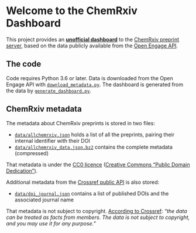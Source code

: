 # Welcome to the ChemRxiv Dashboard

This project provides an **[unofficial dashboard](https://chemrxiv-dashboard.github.io)** to the [ChemRxiv preprint server](https://chemrxiv.org), based on the data publicly available from the [Open Engage API](https://chemrxiv.org/engage/chemrxiv/public-api/documentation).

## The code

Code requires Python 3.6 or later. Data is downloaded from the Open Engage API with [`download_metadata.py`](download_metadata.py). The dashboard is generated from the data by [`generate_dashboard.py`](generate_dashboard.py).

## ChemRxiv metadata

The metadata about ChemRxiv preprints is stored in two files:
- [`data/allchemrxiv.json`](data/allchemrxiv.json) holds a list of all the preprints, pairing their internal identifier with their DOI
- [`data/allchemrxiv_data.json.bz2`](data/allchemrxiv_data.json.bz2) contains the complete metadata (compressed)

That metadata is under the [CC0 licence](https://knowledge.figshare.com/articles/item/copyright-and-licence-policy) ([Creative Commons “Public Domain Dedication”](https://creativecommons.org/publicdomain/zero/1.0/)).

Additional metadata from the [Crossref public API](https://www.crossref.org/education/retrieve-metadata/rest-api/) is also stored:
- [`data/doi_journal.json`](data/doi_journal.json) contains a list of published DOIs and the associated journal name

That metadata is not subject to copyright. [According to Crossref](https://www.crossref.org/education/retrieve-metadata/rest-api/): _“the data can be treated as facts from members. The data is not subject to copyright, and you may use it for any purpose.”_
